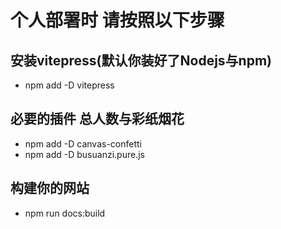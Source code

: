 # 个人部署时 请按照以下步骤

## 安装vitepress(默认你装好了Nodejs与npm)

- npm add -D vitepress

## 必要的插件 总人数与彩纸烟花
- npm add -D canvas-confetti
- npm add -D busuanzi.pure.js

## 构建你的网站
- npm run docs:build
